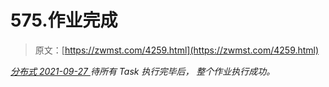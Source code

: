 <!--yml
category: 未分类
date: 0001-01-01 00:00:00
-->

# 575.作业完成

> 原文：[https://zwmst.com/4259.html](https://zwmst.com/4259.html)

   [ *分布式* ](https://zwmst.com/%e5%88%86%e5%b8%83%e5%bc%8f)*[ <time datetime="2021-09-28T00:44:25+08:00"> 2021-09-27 </time> ](https://zwmst.com/4259.html)  待所有 Task 执行完毕后， 整个作业执行成功。*